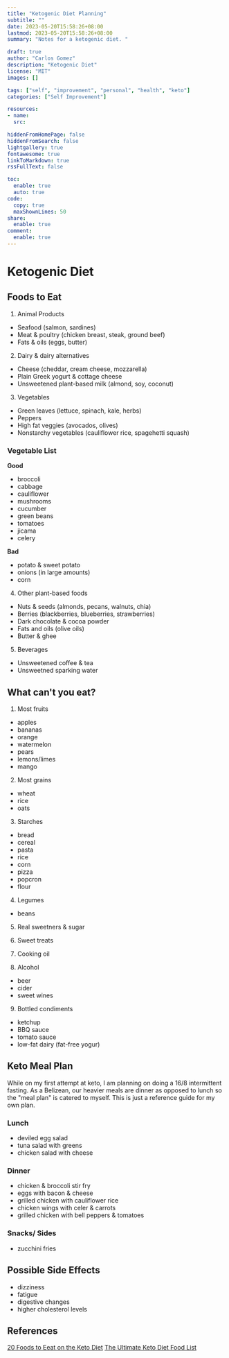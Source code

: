 ```yaml
---
title: "Ketogenic Diet Planning"
subtitle: ""
date: 2023-05-20T15:58:26+08:00
lastmod: 2023-05-20T15:58:26+08:00
summary: "Notes for a ketogenic diet. "

draft: true 
author: "Carlos Gomez"
description: "Ketogenic Diet"
license: "MIT"
images: []

tags: ["self", "improvement", "personal", "health", "keto"]
categories: ["Self Improvement"]

resources: 
- name:  
  src: 

hiddenFromHomePage: false
hiddenFromSearch: false
lightgallery: true  
fontawesome: true
linkToMarkdown: true
rssFullText: false

toc:
  enable: true
  auto: true
code:
  copy: true
  maxShownLines: 50
share:
  enable: true
comment:
  enable: true
---
```

# Ketogenic Diet 

## Foods to Eat 
1. Animal Products
- Seafood (salmon, sardines) 
- Meat & poultry (chicken breast, steak, ground beef)
- Fats & oils (eggs, butter)

2. Dairy & dairy alternatives 
- Cheese (cheddar, cream cheese, mozzarella)
- Plain Greek yogurt & cottage cheese
- Unsweetened plant-based milk (almond, soy, coconut)

3. Vegetables 
- Green leaves (lettuce, spinach, kale, herbs)
- Peppers 
- High fat veggies (avocados, olives)
- Nonstarchy vegetables (cauliflower rice, spagehetti squash) 

### Vegetable List 
**Good** 
- broccoli 
- cabbage 
- cauliflower
- mushrooms 
- cucumber 
- green beans 
- tomatoes 
- jicama
- celery 

**Bad** 
- potato & sweet potato
- onions (in large amounts)
- corn 

4. Other plant-based foods
- Nuts & seeds (almonds, pecans, walnuts, chia) 
- Berries (blackberries, blueberries, strawberries)
- Dark chocolate & cocoa powder
- Fats and oils (olive oils)
- Butter & ghee 

5. Beverages 
- Unsweetened coffee & tea 
- Unsweetned sparking water 

## What can't you eat?
1. Most fruits 
- apples 
- bananas
- orange 
- watermelon 
- pears 
- lemons/limes 
- mango 

2. Most grains
- wheat
- rice
- oats

3. Starches 
- bread 
- cereal 
- pasta 
- rice 
- corn 
- pizza 
- popcron 
- flour 

4. Legumes 
- beans 

5. Real sweetners & sugar 

6. Sweet treats 

7. Cooking oil 

8. Alcohol
- beer
- cider
- sweet wines

9. Bottled condiments 
- ketchup
- BBQ sauce
- tomato sauce 
- low-fat dairy (fat-free yogur)

## Keto Meal Plan 
While on my first attempt at keto, I am planning on doing a 16/8 intermittent fasting. As a Belizean, our heavier meals are dinner as opposed to lunch so the "meal plan" is catered to myself. This is just a reference guide for my own plan.

### Lunch 
- deviled egg salad
- tuna salad with greens 
- chicken salad with cheese 

### Dinner
- chicken & broccoli stir fry 
- eggs with bacon & cheese 
- grilled chicken with cauliflower rice
- chicken wings with celer & carrots 
- grilled chicken with bell peppers & tomatoes

### Snacks/ Sides 
- zucchini fries 

## Possible Side Effects 
- dizziness 
- fatigue 
- digestive changes 
- higher cholesterol levels 


## References 
[20 Foods to Eeat on the Keto Diet](https://www.healthline.com/nutrition/ketogenic-diet-foods#drinks)
[The Ultimate Keto Diet Food List](https://www.goodhousekeeping.com/health/diet-nutrition/a19660747/list-of-keto-diet-foods/)
